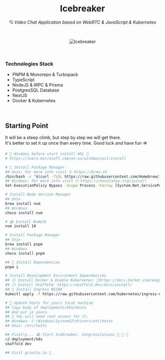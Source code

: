 <h1 align="center">Icebreaker</h1>
<p align="center">
    💘 <i>Video Chat Application based on WebRTC & JavaScript & Kubernetes</i>
</p>
<br />
<p align="center">
    <img src="https://cdn.dribbble.com/users/673247/screenshots/3929270/media/5134ca6144669a782ad63a6daea1d3cb.gif" alt="Icebreaker">
</p>

<br />

### Technologies Stack
- PNPM & Monorepo & Turbopack
- TypeScript
- NodeJS & tRPC & Prisma
- PostgresSQL Database
- NextJS
- Docker & Kubernetes

<br />

## Starting Point
It will be a steep climb, but step by step we will get there.
<br />
It's better to set it up once than every time. Good luck and have fun 🪖
```bash
# 🚨 Windows before start install WSL 🚨
# https://learn.microsoft.com/en-us/windows/wsl/install

# 🚀 Install Package Manager
## Unix; For more info visit 🙄 https://brew.sh
/bin/bash -c "$(curl -fsSL https://raw.githubusercontent.com/Homebrew/install/HEAD/install.sh)"
## Windows: For more info visit 🙄 https://chocolatey.org/install
Set-ExecutionPolicy Bypass -Scope Process -Force; [System.Net.ServicePointManager]::SecurityProtocol = [System.Net.ServicePointManager]::SecurityProtocol -bor 3072; iex ((New-Object System.Net.WebClient).DownloadString('https://community.chocolatey.org/install.ps1'))

# Install Node Version Manager
## Unix
brew install nvm
## Windows
choco install nvm

# 😱 Install NodeJS
nvm install 19

# Install Package Manager
## Unix
brew install pnpm
## Windows
choco install pnpm

## 🎃 Install Dependencies
pnpm i

# Install Development Environment Dependencies
## 😐 Install Docker & Enable Kubernetes: 🔬https://docs.docker.com/engine/install/
## 😶 Install Skaffold: https://skaffold.dev/docs/install/
## 🫠 Install Ingress NGINX
kubectl apply -f https://raw.githubusercontent.com/kubernetes/ingress-nginx/controller-v1.7.0/deploy/static/provider/cloud/deploy.yaml

# 📝 Update hosts for yours local machine
## Copy body of deployments/k8s/hosts
## And put in yours. 
## 🚨 You will need root access for it.
## Windows: C:\Windows\System32\drivers\etc\hosts
## Unix: /etc/hosts

## Finally... 😭 Start Icebreaker. Congratulations 🎉 🎉 🎉
cd deployment/k8s
skaffold dev 

## Visit gravity.io 🚀
```